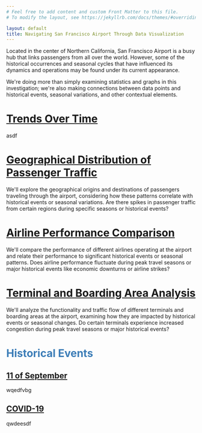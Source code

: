 ```yaml
---
# Feel free to add content and custom Front Matter to this file.
# To modify the layout, see https://jekyllrb.com/docs/themes/#overriding-theme-defaults

layout: default
title: Navigating San Francisco Airport Through Data Visualization
---
```


Located in the center of Northern California, San Francisco Airport is a busy hub that links passengers from all over the world. However, some of the historical occurrences and seasonal cycles that have influenced its dynamics and operations may be found under its current appearance.

We're doing more than simply examining statistics and graphs in this investigation; we're also making connections between data points and historical events, seasonal variations, and other contextual elements.

# [Trends Over Time](/posts/temporalEvolution.md)

asdf

# [Geographical Distribution of Passenger Traffic](/posts/passengerStudy.md)

We'll explore the geographical origins and destinations of passengers traveling through the airport, considering how these patterns correlate with historical events or seasonal variations. Are there spikes in passenger traffic from certain regions during specific seasons or historical events?

# [Airline Performance Comparison](/posts/airlineStudy.md)

 We'll compare the performance of different airlines operating at the airport and relate their performance to significant historical events or seasonal patterns. Does airline performance fluctuate during peak travel seasons or major historical events like economic downturns or airline strikes?

# [Terminal and Boarding Area Analysis](/posts/airportTerminal.md)

We'll analyze the functionality and traffic flow of different terminals and boarding areas at the airport, examining how they are impacted by historical events or seasonal changes. Do certain terminals experience increased congestion during peak travel seasons or major historical events?

# <span style="color: #3c7db7;">Historical Events</span>

## [11 of September](/posts/11S.md)

wqedfvbg

## [COVID-19](/posts/covid.md)

qwdeesdf